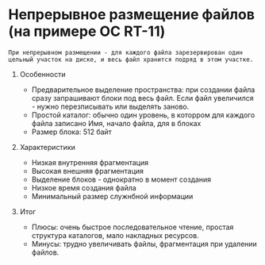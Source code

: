 # Непрерывное размещение файлов (на примере ОС RT-11)

```
При непрерывном размещении - для каждого файла зарезервирован один цельный участок на диске, и весь файл хранится подряд в этом участке.
```

1. Особенности
    * Предварительное выделение пространства: при создании файла сразу запрашивают блоки под весь файл. Если файл увеличился - нужно перезписывать или выделять заново.
    * Простой каталог: обычно один уровень, в которром для каждого файла записано Имя, начало файла, для в блоках
    * Размер блока: 512 байт

2. Характеристики
    * Низкая внутренняя фрагментация
    * Высокая внешняя фрагментация
    * Выделение блоков - однократно в момент создания
    * Низкое время создания файла
    * Минимальный размер служнбной информации

3. Итог
    * Плюсы: очень быстрое последовательное чтение, простая структура каталогов, мало накладных ресурсов.
    * Минусы: трудно увеличивать файлы, фрагментация при удалении файлов.

